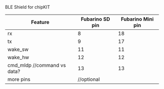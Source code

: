 BLE Shield for chipKIT


Feature  | Fubarino SD pin | Fubarino Mini pin
------- | ------- | -----
rx  | 8 | 18 |
tx  | 9 | 17 | 
wake_sw | 11 | 11
wake_hw | 12 | 12
cmd_mldp //command vs data? | 13 | 13
more pins | //optional


